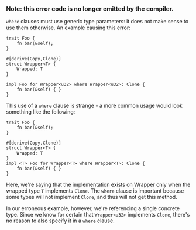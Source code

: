 ### Note: this error code is no longer emitted by the compiler.

`where` clauses must use generic type parameters: it does not make sense to use
them otherwise. An example causing this error:

```
trait Foo {
    fn bar(&self);
}

#[derive(Copy,Clone)]
struct Wrapper<T> {
    Wrapped: T
}

impl Foo for Wrapper<u32> where Wrapper<u32>: Clone {
    fn bar(&self) { }
}
```

This use of a `where` clause is strange - a more common usage would look
something like the following:

```
trait Foo {
    fn bar(&self);
}

#[derive(Copy,Clone)]
struct Wrapper<T> {
    Wrapped: T
}
impl <T> Foo for Wrapper<T> where Wrapper<T>: Clone {
    fn bar(&self) { }
}
```

Here, we're saying that the implementation exists on Wrapper only when the
wrapped type `T` implements `Clone`. The `where` clause is important because
some types will not implement `Clone`, and thus will not get this method.

In our erroneous example, however, we're referencing a single concrete type.
Since we know for certain that `Wrapper<u32>` implements `Clone`, there's no
reason to also specify it in a `where` clause.
